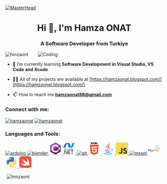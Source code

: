 [![MasterHead](https://blogger.googleusercontent.com/img/b/R29vZ2xl/AVvXsEjd04WCLp6_AbWx1WNRkc99p4aD60OoWkOJ7DLVvc7zjAaSHHeJ28bRkvfE47t6vF003g7-fnJjxMYYGOYXesgQASSGgOtXxVJB3YWvLfpCm9uwium9MZDiaFgWPxbqMM1VRpVmZyeiis1dnfz48cosiH2AdVNZClqO6fVOqWrzzX2Z-AUi7mrK_OFEjg/w400-h300/b624bdbed3d49d15d3bf67c54a9a4732bf239581.gif)](https://hamzaonat.blogspot.com)

<h1 align="center">Hi 👋, I'm Hamza ONAT</h1>
<h3 align="center">A Software Developer from Turkiye</h3>

<img align="right" alt="Coding" width="400" src="https://intermittentmechanism.files.wordpress.com/2020/04/chase.gif?w=382&h=229">

<p align="left"> <img src="https://komarev.com/ghpvc/?username=hmzaont&label=Profile%20views&color=0e75b6&style=flat" alt="hmzaont" /> </p>

- 🌱 I’m currently learning **Software Development in Visual Studio, VS Code and Xcode**

- 👨‍💻 All of my projects are available at [https://hamzaonat.blogspot.com/](https://hamzaonat.blogspot.com/)

- 📫 How to reach me **hamzaonat88@gmail.com**

<h3 align="left">Connect with me:</h3>
<p align="left">
<a href="https://linkedin.com/in/hamzaonat" target="blank"><img align="center" src="https://raw.githubusercontent.com/rahuldkjain/github-profile-readme-generator/master/src/images/icons/Social/linked-in-alt.svg" alt="hamzaonat" height="30" width="40" /></a>
<a href="https://www.youtube.com/c/hamzaonat" target="blank"><img align="center" src="https://raw.githubusercontent.com/rahuldkjain/github-profile-readme-generator/master/src/images/icons/Social/youtube.svg" alt="hamzaonat" height="30" width="40" /></a>
</p>

<h3 align="left">Languages and Tools:</h3>
<p align="left"> <a href="https://www.arduino.cc/" target="_blank" rel="noreferrer"> <img src="https://cdn.worldvectorlogo.com/logos/arduino-1.svg" alt="arduino" width="40" height="40"/> </a> <a href="https://www.blender.org/" target="_blank" rel="noreferrer"> <img src="https://download.blender.org/branding/community/blender_community_badge_white.svg" alt="blender" width="40" height="40"/> </a> <a href="https://www.w3schools.com/cs/" target="_blank" rel="noreferrer"> <img src="https://raw.githubusercontent.com/devicons/devicon/master/icons/csharp/csharp-original.svg" alt="csharp" width="40" height="40"/> </a> <a href="https://dotnet.microsoft.com/" target="_blank" rel="noreferrer"> <img src="https://raw.githubusercontent.com/devicons/devicon/master/icons/dot-net/dot-net-original-wordmark.svg" alt="dotnet" width="40" height="40"/> </a> <a href="https://git-scm.com/" target="_blank" rel="noreferrer"> <img src="https://www.vectorlogo.zone/logos/git-scm/git-scm-icon.svg" alt="git" width="40" height="40"/> </a> <a href="https://www.w3.org/html/" target="_blank" rel="noreferrer"> <img src="https://raw.githubusercontent.com/devicons/devicon/master/icons/html5/html5-original-wordmark.svg" alt="html5" width="40" height="40"/> </a> <a href="https://www.java.com" target="_blank" rel="noreferrer"> <img src="https://raw.githubusercontent.com/devicons/devicon/master/icons/java/java-original.svg" alt="java" width="40" height="40"/> </a> <a href="https://developer.mozilla.org/en-US/docs/Web/JavaScript" target="_blank" rel="noreferrer"> <img src="https://raw.githubusercontent.com/devicons/devicon/master/icons/javascript/javascript-original.svg" alt="javascript" width="40" height="40"/> </a> <a href="https://www.microsoft.com/en-us/sql-server" target="_blank" rel="noreferrer"> <img src="https://www.svgrepo.com/show/303229/microsoft-sql-server-logo.svg" alt="mssql" width="40" height="40"/> </a> <a href="https://www.mysql.com/" target="_blank" rel="noreferrer"> <img src="https://raw.githubusercontent.com/devicons/devicon/master/icons/mysql/mysql-original-wordmark.svg" alt="mysql" width="40" height="40"/> </a> <a href="https://www.python.org" target="_blank" rel="noreferrer"> <img src="https://raw.githubusercontent.com/devicons/devicon/master/icons/python/python-original.svg" alt="python" width="40" height="40"/> </a> <a href="https://developer.apple.com/swift/" target="_blank" rel="noreferrer"> <img src="https://raw.githubusercontent.com/devicons/devicon/master/icons/swift/swift-original.svg" alt="swift" width="40" height="40"/> </a> </p>

<p>&nbsp;<img align="center" src="https://github-readme-stats.vercel.app/api?username=hmzaont&theme=tokyonight&show_icons=true&locale=en" alt="hmzaont" /></p>
